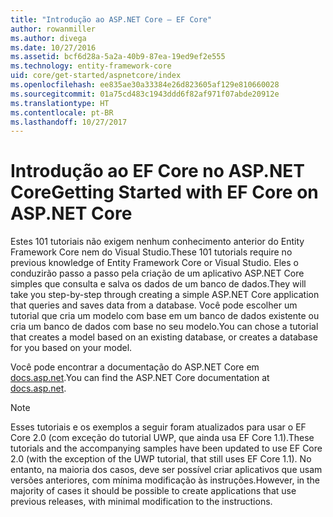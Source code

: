 ```yaml
---
title: "Introdução ao ASP.NET Core – EF Core"
author: rowanmiller
ms.author: divega
ms.date: 10/27/2016
ms.assetid: bcf6d28a-5a2a-40b9-87ea-19ed9ef2e555
ms.technology: entity-framework-core
uid: core/get-started/aspnetcore/index
ms.openlocfilehash: ee835ae30a33384e26d823605af129e810660028
ms.sourcegitcommit: 01a75cd483c1943ddd6f82af971f07abde20912e
ms.translationtype: HT
ms.contentlocale: pt-BR
ms.lasthandoff: 10/27/2017
---
```

# <a name="getting-started-with-ef-core-on-aspnet-core"></a><span data-ttu-id="1ec0b-102">Introdução ao EF Core no ASP.NET Core</span><span class="sxs-lookup"><span data-stu-id="1ec0b-102">Getting Started with EF Core on ASP.NET Core</span></span>

<span data-ttu-id="1ec0b-103">Estes 101 tutoriais não exigem nenhum conhecimento anterior do Entity Framework Core nem do Visual Studio.</span><span class="sxs-lookup"><span data-stu-id="1ec0b-103">These 101 tutorials require no previous knowledge of Entity Framework Core or Visual Studio.</span></span> <span data-ttu-id="1ec0b-104">Eles o conduzirão passo a passo pela criação de um aplicativo ASP.NET Core simples que consulta e salva os dados de um banco de dados.</span><span class="sxs-lookup"><span data-stu-id="1ec0b-104">They will take you step-by-step through creating a simple ASP.NET Core application that queries and saves data from a database.</span></span> <span data-ttu-id="1ec0b-105">Você pode escolher um tutorial que cria um modelo com base em um banco de dados existente ou cria um banco de dados com base no seu modelo.</span><span class="sxs-lookup"><span data-stu-id="1ec0b-105">You can chose a tutorial that creates a model based on an existing database, or creates a database for you based on your model.</span></span>

<span data-ttu-id="1ec0b-106">Você pode encontrar a documentação do ASP.NET Core em [docs.asp.net](https://docs.asp.net).</span><span class="sxs-lookup"><span data-stu-id="1ec0b-106">You can find the ASP.NET Core documentation at [docs.asp.net](https://docs.asp.net).</span></span>

> [!NOTE]  
> <span data-ttu-id="1ec0b-107">Esses tutoriais e os exemplos a seguir foram atualizados para usar o EF Core 2.0 (com exceção do tutorial UWP, que ainda usa EF Core 1.1).</span><span class="sxs-lookup"><span data-stu-id="1ec0b-107">These tutorials and the accompanying samples have been updated to use EF Core 2.0 (with the exception of the UWP tutorial, that still uses EF Core 1.1).</span></span> <span data-ttu-id="1ec0b-108">No entanto, na maioria dos casos, deve ser possível criar aplicativos que usam versões anteriores, com mínima modificação às instruções.</span><span class="sxs-lookup"><span data-stu-id="1ec0b-108">However, in the majority of cases it should be possible to create applications that use previous releases, with minimal modification to the instructions.</span></span>
